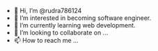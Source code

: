 - 👋 Hi, I’m @rudra786124
- 👀 I’m interested in becoming software engineer.
- 🌱 I’m currently learning web development.
- 💞️ I’m looking to collaborate on ...
- 📫 How to reach me ...

<!---
rudra786124/rudra786124 is a ✨ special ✨ repository because its `README.md` (this file) appears on your GitHub profile.
You can click the Preview link to take a look at your changes.
--->

